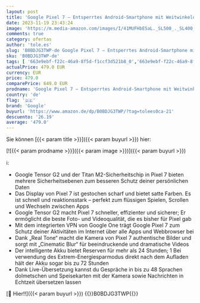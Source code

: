 ```yaml
---
layout: post
title: 'Google Pixel 7 – Entsperrtes Android-Smartphone mit Weitwinkelobjektiv – 128GB – Lemongrass'
date: 2023-11-19 23:43:24
image: 'https://m.media-amazon.com/images/I/41MUFHbESaL._SL500_._SL400_.jpg'
comments: true
category: ofertas
author: 'tole.es'
slug: 'B0BDJG3TWP-de Google Pixel 7 – Entsperrtes Android-Smartphone mit...'
sku: 'B0BDJG3TWP-de'
tags: [ '663e9ebf-f22c-46a9-8f5d-f1ccf3d521b8_0','663e9ebf-f22c-46a9-8f5d-f1ccf3d521b8_1301','663e9ebf-f22c-46a9-8f5d-f1ccf3d521b8_3601','663e9ebf-f22c-46a9-8f5d-f1ccf3d521b8_5701','663e9ebf-f22c-46a9-8f5d-f1ccf3d521b8_6101','663e9ebf-f22c-46a9-8f5d-f1ccf3d521b8_6501','663e9ebf-f22c-46a9-8f5d-f1ccf3d521b8_7801','663e9ebf-f22c-46a9-8f5d-f1ccf3d521b8_8301','663e9ebf-f22c-46a9-8f5d-f1ccf3d521b8_866102','Arborist Merchandising Root','Elektronik & Foto','Freenetmobile Aktion','Google','Gratis Blau M SIM-Karte','Handys & Smartphones','Handys & Zubehör','IT-Zubehör','Pixel','Pixel 7, 7A and 7 Pro','Self Service','Simlockfreie Handys','Smartphones & Tables','Special Features Stores','Spring Sale','Stores','Verkaufen Sie Ihr Mobiltelefon','e26659c6-d1cd-45cb-800b-2f9b432b8572_0','e26659c6-d1cd-45cb-800b-2f9b432b8572_7201','google','🇩🇪', ]
actualPrice: 479.0 EUR
currency: EUR
price: 479.0
comparePrice: 649.0 EUR
prodname: 'Google Pixel 7 – Entsperrtes Android-Smartphone mit Weitwinkelobjektiv – 128GB – Lemongrass'
country: 'de'
flag: '🇩🇪'
brand: 'Google'
buyurl: 'https://www.amazon.de/dp/B0BDJG3TWP/?tag=tolees0ca-21'
descuento: '26.19'
average: '479.0'
---
```


Sie können [{{< param title >}}]({{< param buyurl >}}) hier:

[![{{< param prodname >}}]({{< param image >}})]({{< param buyurl >}})

ℹ️:

- Google Tensor G2 und der Titan M2-Sicherheitschip in Pixel 7 bieten mehrere Sicherheitsebenen zum besseren Schutz deiner persönlichen Daten
- Das Display von Pixel 7 ist gestochen scharf und bietet satte Farben. Es ist schnell und reaktionsstark – perfekt zum flüssigen Spielen, Scrollen und Wechseln zwischen Apps
- Google Tensor G2 macht Pixel 7 schneller, effizienter und sicherer; Er ermöglicht die beste Foto- und Videoqualität, die es bisher für Pixel gab
- Mit dem integrierten VPN von Google One trägt Google Pixel 7 zum Schutz deiner Aktivitäten im Internet über alle Apps und Webbrowser bei
- Dank „Real Tone“ macht die Kamera von Pixel 7 authentische Bilder und sorgt mit „Cinematic Blur“ für beeindruckende und dramatische Videos
- Der intelligente Akku bietet Reserven für mehr als 24 Stunden; 1 Bei verwendung des Extrem-Energiesparmodus direkt nach dem Aufladen hält der Akku sogar bis zu 72 Stunden
- Dank Live-Übersetzung kannst du Gespräche in bis zu 48 Sprachen dolmetschen und Speisekarten mit der Kamera sowie Nachrichten in Echtzeit übersetzen lassen

[🛒 Hier!!]({{< param buyurl >}})
{{<world>}}B0BDJG3TWP{{</world>}}
